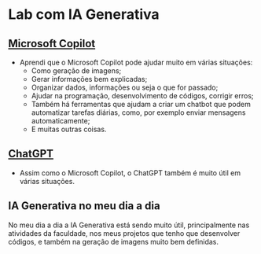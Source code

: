 # Lab com IA Generativa

## **[Microsoft Copilot](https://copilot.microsoft.com/)**
- Aprendi que o Microsoft Copilot pode ajudar muito em várias situações:
   - Como geração de imagens;
   - Gerar informações bem explicadas;
   - Organizar dados, informações ou seja o que for passado;
   - Ajudar na programação, desenvolvimento de códigos, corrigir erros;
   - Também há ferramentas que ajudam a criar um chatbot que podem automatizar tarefas diárias, como, por exemplo enviar mensagens automaticamente;
   - E muitas outras coisas.
 
## **[ChatGPT](https://chatgpt.com/)**
- Assim como o Microsoft Copilot, o ChatGPT também é muito útil em várias situações.

## IA Generativa no meu dia a dia
No meu dia a dia a IA Generativa está sendo muito útil, principalmente nas atividades da faculdade, nos meus projetos que tenho que desenvolver códigos, e também na geração de imagens muito bem definidas.
